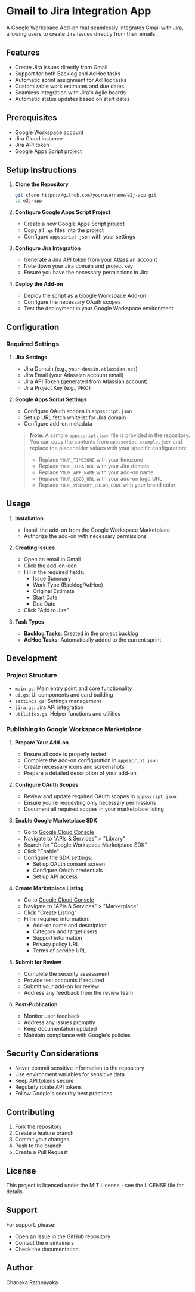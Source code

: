 # Gmail to Jira Integration App

A Google Workspace Add-on that seamlessly integrates Gmail with Jira, allowing users to create Jira issues directly from their emails.

## Features

- Create Jira issues directly from Gmail
- Support for both Backlog and AdHoc tasks
- Automatic sprint assignment for AdHoc tasks
- Customizable work estimates and due dates
- Seamless integration with Jira's Agile boards
- Automatic status updates based on start dates

## Prerequisites

- Google Workspace account
- Jira Cloud instance
- Jira API token
- Google Apps Script project

## Setup Instructions

1. **Clone the Repository**
   ```bash
   git clone https://github.com/yourusername/e2j-app.git
   cd e2j-app
   ```

2. **Configure Google Apps Script Project**
   - Create a new Google Apps Script project
   - Copy all `.gs` files into the project
   - Configure `appsscript.json` with your settings

3. **Configure Jira Integration**
   - Generate a Jira API token from your Atlassian account
   - Note down your Jira domain and project key
   - Ensure you have the necessary permissions in Jira

4. **Deploy the Add-on**
   - Deploy the script as a Google Workspace Add-on
   - Configure the necessary OAuth scopes
   - Test the deployment in your Google Workspace environment

## Configuration

### Required Settings

1. **Jira Settings**
   - Jira Domain (e.g., `your-domain.atlassian.net`)
   - Jira Email (your Atlassian account email)
   - Jira API Token (generated from Atlassian account)
   - Jira Project Key (e.g., `PROJ`)

2. **Google Apps Script Settings**
   - Configure OAuth scopes in `appsscript.json`
   - Set up URL fetch whitelist for Jira domain
   - Configure add-on metadata

   > **Note**: A sample `appsscript.json` file is provided in the repository. You can copy the contents from `appsscript.example.json` and replace the placeholder values with your specific configuration:
   > - Replace `YOUR_TIMEZONE` with your timezone
   > - Replace `YOUR_JIRA_URL` with your Jira domain
   > - Replace `YOUR_APP_NAME` with your add-on name
   > - Replace `YOUR_LOGO_URL` with your add-on logo URL
   > - Replace `YOUR_PRIMARY_COLOR_CODE` with your brand color

## Usage

1. **Installation**
   - Install the add-on from the Google Workspace Marketplace
   - Authorize the add-on with necessary permissions

2. **Creating Issues**
   - Open an email in Gmail
   - Click the add-on icon
   - Fill in the required fields:
     - Issue Summary
     - Work Type (Backlog/AdHoc)
     - Original Estimate
     - Start Date
     - Due Date
   - Click "Add to Jira"

3. **Task Types**
   - **Backlog Tasks**: Created in the project backlog
   - **AdHoc Tasks**: Automatically added to the current sprint

## Development

### Project Structure

- `main.gs`: Main entry point and core functionality
- `ui.gs`: UI components and card building
- `settings.gs`: Settings management
- `jira.gs`: Jira API integration
- `utilities.gs`: Helper functions and utilities

### Publishing to Google Workspace Marketplace

1. **Prepare Your Add-on**
   - Ensure all code is properly tested
   - Complete the add-on configuration in `appsscript.json`
   - Create necessary icons and screenshots
   - Prepare a detailed description of your add-on

2. **Configure OAuth Scopes**
   - Review and update required OAuth scopes in `appsscript.json`
   - Ensure you're requesting only necessary permissions
   - Document all required scopes in your marketplace listing

3. **Enable Google Marketplace SDK**
   - Go to [Google Cloud Console](https://console.cloud.google.com)
   - Navigate to "APIs & Services" > "Library"
   - Search for "Google Workspace Marketplace SDK"
   - Click "Enable"
   - Configure the SDK settings:
     - Set up OAuth consent screen
     - Configure OAuth credentials
     - Set up API access

4. **Create Marketplace Listing**
   - Go to [Google Cloud Console](https://console.cloud.google.com)
   - Navigate to "APIs & Services" > "Marketplace"
   - Click "Create Listing"
   - Fill in required information:
     - Add-on name and description
     - Category and target users
     - Support information
     - Privacy policy URL
     - Terms of service URL

5. **Submit for Review**
   - Complete the security assessment
   - Provide test accounts if required
   - Submit your add-on for review
   - Address any feedback from the review team

6. **Post-Publication**
   - Monitor user feedback
   - Address any issues promptly
   - Keep documentation updated
   - Maintain compliance with Google's policies

## Security Considerations

- Never commit sensitive information to the repository
- Use environment variables for sensitive data
- Keep API tokens secure
- Regularly rotate API tokens
- Follow Google's security best practices

## Contributing

1. Fork the repository
2. Create a feature branch
3. Commit your changes
4. Push to the branch
5. Create a Pull Request

## License

This project is licensed under the MIT License - see the LICENSE file for details.

## Support

For support, please:
- Open an issue in the GitHub repository
- Contact the maintainers
- Check the documentation

## Author

Chanaka Rathnayaka
